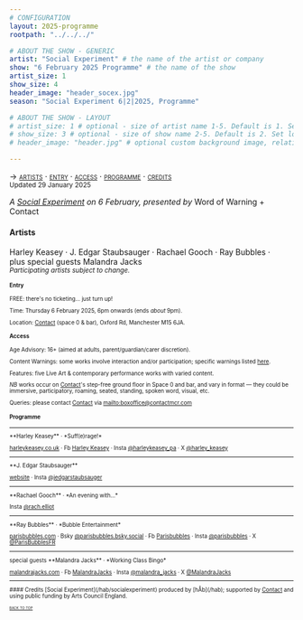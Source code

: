 ```yaml
---
# CONFIGURATION
layout: 2025-programme
rootpath: "../../../"

# ABOUT THE SHOW - GENERIC
artist: "Social Experiment" # the name of the artist or company
show: "6 February 2025 Programme" # the name of the show
artist_size: 1
show_size: 4
header_image: "header_socex.jpg"  
season: "Social Experiment 6|2|2025, Programme"

# ABOUT THE SHOW - LAYOUT
# artist_size: 1 # optional - size of artist name 1-5. Default is 1. Set longer names to lower values
# show_size: 3 # optional - size of show name 2-5. Default is 2. Set longer names to lower values
# header_image: "header.jpg" # optional custom background image, relative to current page

---
```

<span style='font-variant: small-caps'>→ [artists](/socialexperiment/feb2025/#artists) · [entry](/socialexperiment/feb2025/#entry) · [access](/socialexperiment/feb2025/#access) · [programme](/socialexperiment/feb2025/#programme) · [credits](/socialexperiment/feb2025/#credits)</span><br><small>Updated 29 January 2025</small>          
         
*A [Social Experiment](/socialexperiment) on 6 February, presented by* Word of Warning + Contact         
         
#### Artists        
Harley&nbsp;Keasey&nbsp;· J.&nbsp;Edgar&nbsp;Staubsauger&nbsp;· Rachael&nbsp;Gooch&nbsp;· Ray&nbsp;Bubbles&nbsp;· plus&nbsp;special&nbsp;guests&nbsp;Malandra&nbsp;Jacks<br><small>*Participating artists subject to change.*<small>        
         
#### Entry         
FREE: there's no ticketing… just turn up!         
         
Time: Thursday 6 February 2025, 6pm onwards (ends *about* 9pm).         
          
Location: <a href="https://contactmcr.com/visit/getting-here" target="_blank">Contact</a> (space 0 & bar), Oxford Rd, Manchester M15 6JA.         
         
#### Access         
Age Advisory: 16+ (aimed at adults, parent/guardian/carer discretion).         
          
Content Warnings: some works involve interaction and/or participation; specific warnings listed [here](/warnings).         
          
Features: five Live Art & contemporary performance works with varied content.         
         
*NB* works occur on <a href="https://contactmcr.com/visit/access" target="_blank">Contact</a>'s step-free ground floor in Space 0 and bar, and vary in format — they could be immersive, participatory, roaming, seated, standing, spoken word, visual, etc.         
         
Queries: please contact <a href="https://contactmcr.com/visit/access" target="_blank">Contact</a> via <mailto:boxoffice@contactmcr.com>        
                   
#### Programme        
<hr>         
**Harley Keasey** · *Suff(e)rage!*         
         
<a href="https://harleykeasey.co.uk" target="_blank">harleykeasey.co.uk</a> · Fb <a href="https://facebook.com/profile.php?id=61560947446354" target="_blank">Harley Keasey</a> · Insta <a href="https://instagram.com/harleykeasey_pa" target="_blank">@harleykeasey_pa</a> · X <a href="https://x.com/" target="_blank">@harley_keasey</a>           
<hr>         
**J. Edgar Staubsauger**         
          
<a href="https://tamhinton.cargo.site/theatre-1" target="_blank">website</a> · Insta <a href="https://instagram.com/jedgarstaubsauger" target="_blank">@jedgarstaubsauger</a>          
<hr>         
**Rachael Gooch** · *An evening with…*         
         
Insta <a href="https://instagram.com/rach.elliot" target="_blank">@rach.elliot</a>          
<hr>         
**Ray Bubbles** · *Bubble Entertainment*          
          
<a href="https://parisbubbles.com" target="_blank">parisbubbles.com</a> · Bsky <a href="https://bsky.app/profile/parisbubbles.bsky.social" target="_blank">@parisbubbles.bsky.social</a> · Fb <a href="https://facebook.com/Parisbubbles" target="_blank">Parisbubbles</a> · Insta <a href="https://instagram.com/parisbubbles" target="_blank">@parisbubbles</a> · X <a href="https://x.com/ParisBubblesFR" target="_blank">@ParisBubblesFR</a>         
<hr>         
special guests **Malandra Jacks** · *Working Class Bingo*          
          
<a href="https://malandrajacks.com" target="_blank">malandrajacks.com</a> · Fb <a href="https://facebook.com/MalandraJacks" target="_blank">MalandraJacks</a> · Insta <a href="https://instagram.com/malandra_jacks" target="_blank">@malandra_jacks</a> · X <a href="https://x.com/MalandraJacks" target="_blank">@MalandraJacks</a>          
<hr>          
#### Credits          
[Social Experiment](/hab/socialexperiment) produced by [hÅb](/hab); supported by <a href="https://contactmcr.com" target="_blank">Contact</a> and using public funding by Arts Council England.         
                 
<small><span style='font-variant: small-caps'>[back to top](/socialexperiment/feb2025)</span></small>
